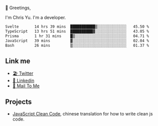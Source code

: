 👋 Greetings, 

I'm Chris Yu. I'm a developer. 


<!--START_SECTION:waka-->

```txt
Svelte       14 hrs 39 mins  ███████████▒░░░░░░░░░░░░░   45.50 %
TypeScript   13 hrs 51 mins  ██████████▓░░░░░░░░░░░░░░   43.05 %
Prisma       1 hr 31 mins    █▒░░░░░░░░░░░░░░░░░░░░░░░   04.71 %
JavaScript   39 mins         ▓░░░░░░░░░░░░░░░░░░░░░░░░   02.04 %
Bash         26 mins         ▒░░░░░░░░░░░░░░░░░░░░░░░░   01.37 %
```

<!--END_SECTION:waka-->

## Link me

- [🏖️ Twitter](https://twitter.com/yuetong3yu)
- [🧳 Linkedin](https://www.linkedin.com/in/yuetong3yu)
- [📧 Mail To Me](mailto:yuetong3yu@gmail.com)


## Projects 

- [JavaScript Clean Code](https://js-clean-code-cn.vercel.app/), chinese translation for how to write clean js code.
